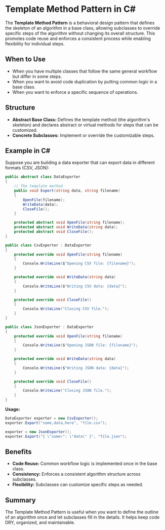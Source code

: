 # Template Method Pattern in C#

The **Template Method Pattern** is a behavioral design pattern that defines the skeleton of an algorithm in a base class, allowing subclasses to override specific steps of the algorithm without changing its overall structure. This promotes code reuse and enforces a consistent process while enabling flexibility for individual steps.

## When to Use

- When you have multiple classes that follow the same general workflow but differ in some steps.
- When you want to avoid code duplication by putting common logic in a base class.
- When you want to enforce a specific sequence of operations.

## Structure

- **Abstract Base Class:** Defines the template method (the algorithm's skeleton) and declares abstract or virtual methods for steps that can be customized.
- **Concrete Subclasses:** Implement or override the customizable steps.

## Example in C#

Suppose you are building a data exporter that can export data in different formats (CSV, JSON):

```csharp
public abstract class DataExporter
{
    // The template method
    public void Export(string data, string filename)
    {
        OpenFile(filename);
        WriteData(data);
        CloseFile();
    }

    protected abstract void OpenFile(string filename);
    protected abstract void WriteData(string data);
    protected abstract void CloseFile();
}

public class CsvExporter : DataExporter
{
    protected override void OpenFile(string filename)
    {
        Console.WriteLine($"Opening CSV file: {filename}");
    }

    protected override void WriteData(string data)
    {
        Console.WriteLine($"Writing CSV data: {data}");
    }

    protected override void CloseFile()
    {
        Console.WriteLine("Closing CSV file.");
    }
}

public class JsonExporter : DataExporter
{
    protected override void OpenFile(string filename)
    {
        Console.WriteLine($"Opening JSON file: {filename}");
    }

    protected override void WriteData(string data)
    {
        Console.WriteLine($"Writing JSON data: {data}");
    }

    protected override void CloseFile()
    {
        Console.WriteLine("Closing JSON file.");
    }
}
```

**Usage:**

```csharp
DataExporter exporter = new CsvExporter();
exporter.Export("some,data,here", "file.csv");

exporter = new JsonExporter();
exporter.Export("{ \"some\": \"data\" }", "file.json");
```

## Benefits

- **Code Reuse:** Common workflow logic is implemented once in the base class.
- **Consistency:** Enforces a consistent algorithm structure across subclasses.
- **Flexibility:** Subclasses can customize specific steps as needed.

## Summary

The Template Method Pattern is useful when you want to define the outline of an algorithm once and let subclasses fill in the details. It helps keep code DRY, organized, and maintainable.
